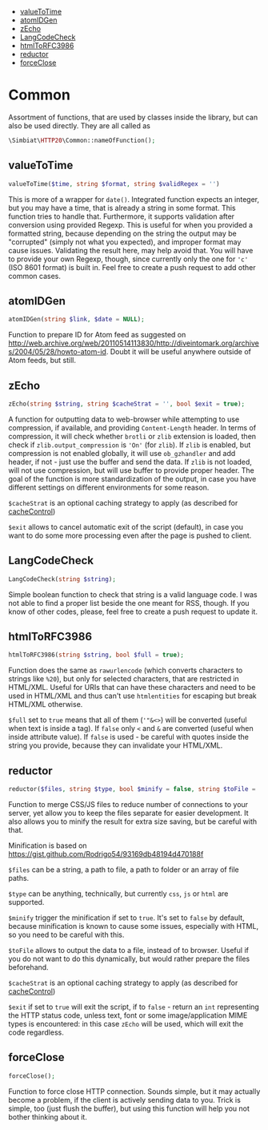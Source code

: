- [valueToTime](#valuetotime)
- [atomIDGen](#atomidgen)
- [zEcho](#zecho)
- [LangCodeCheck](#langcodecheck)
- [htmlToRFC3986](#htmltorfc3986)
- [reductor](#reductor)
- [forceClose](#forceclose)

# Common

Assortment of functions, that are used by classes inside the library, but can also be used directly. They are all called as

```php
\Simbiat\HTTP20\Common::nameOfFunction();
```

## valueToTime

```php
valueToTime($time, string $format, string $validRegex = '')
```

This is more of a wrapper for `date()`. Integrated function expects an integer, but you may have a time, that is already a string in some format. This function tries to handle that. Furthermore, it supports validation after conversion using provided Regexp. This is useful for when you provided a formatted string, because depending on the string the output may be "corrupted" (simply not what you expected), and improper format may cause issues. Validating the result here, may help avoid that. You will have to provide your own Regexp, though, since currently only the one for `'c'` (ISO 8601 format) is built in. Feel free to create a push request to add other common cases.

## atomIDGen

```php
atomIDGen(string $link, $date = NULL);
```

Function to prepare ID for Atom feed as suggested on http://web.archive.org/web/20110514113830/http://diveintomark.org/archives/2004/05/28/howto-atom-id. Doubt it will be useful anywhere outside of Atom feeds, but still.

## zEcho

```php
zEcho(string $string, string $cacheStrat = '', bool $exit = true);
```

A function for outputting data to web-browser while attempting to use compression, if available, and providing `Content-Length` header. In terms of compression, it will check whether `brotli` or `zlib` extension is loaded, then check if `zlib.output_compression` is `'On'` (for `zlib`). If `zlib` is enabled, but compression is not enabled globally, it will use `ob_gzhandler` and add header, if not - just use the buffer and send the data. If `zlib` is not loaded, will not use compression, but will use buffer to provide proper header. The goal of the function is more standardization of the output, in case you have different settings on different environments for some reason.

`$cacheStrat` is an optional caching strategy to apply (as described for [cacheControl](Headers.md#cacheControl))

`$exit` allows to cancel automatic exit of the script (default), in case you want to do some more processing even after the page is pushed to client.

## LangCodeCheck

```php
LangCodeCheck(string $string);
```

Simple boolean function to check that string is a valid language code. I was not able to find a proper list beside the one meant for RSS, though. If you know of other codes, please, feel free to create a push request to update it.

## htmlToRFC3986

```php
htmlToRFC3986(string $string, bool $full = true);
```

Function does the same as `rawurlencode` (which converts characters to strings like `%20`), but only for selected characters, that are restricted in HTML/XML. Useful for URIs that can have these characters and need to be used in HTML/XML and thus can't use `htmlentities` for escaping but break HTML/XML otherwise.

`$full` set to `true` means that all of them (`'"&<>`) will be converted (useful when text is inside a tag). If `false` only `<` and `&` are converted (useful when inside attribute value). If `false` is used - be careful with quotes inside the string you provide, because they can invalidate your HTML/XML.

## reductor

```php
reductor($files, string $type, bool $minify = false, string $toFile = '', string $cacheStrat = '');
```

Function to merge CSS/JS files to reduce number of connections to your server, yet allow you to keep the files separate for easier development. It also allows you to minify the result for extra size saving, but be careful with that.

Minification is based on https://gist.github.com/Rodrigo54/93169db48194d470188f

`$files` can be a string, a path to file, a path to folder or an array of file paths.

`$type` can be anything, technically, but currently `css`, `js` or `html` are supported.

`$minify` trigger the minification if set to `true`. It's set to `false` by default, because minification is known to cause some issues, especially with HTML, so you need to be careful with this.

`$toFile` allows to output the data to a file, instead of to browser. Useful if you do not want to do this dynamically, but would rather prepare the files beforehand.

`$cacheStrat` is an optional caching strategy to apply (as described for [cacheControl](Headers.md#cachecontrol))

`$exit` if set to `true` will exit the script, if to `false` - return an `int` representing the HTTP status code, unless text, font or some image/application MIME types is encountered: in this case `zEcho` will be used, which will exit the code regardless.

## forceClose

```php
forceClose();
```

Function to force close HTTP connection. Sounds simple, but it may actually become a problem, if the client is actively sending data to you. Trick is simple, too (just flush the buffer), but using this function will help you not bother thinking about it.
